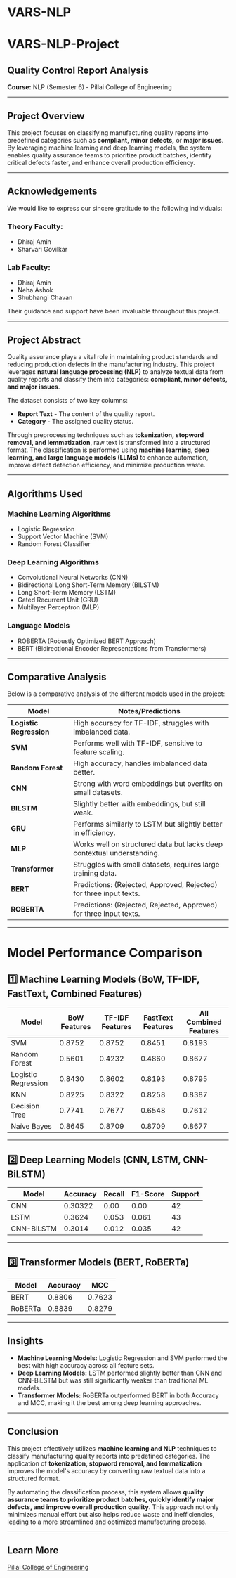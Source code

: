 # VARS-NLP
# VARS-NLP-Project

## Quality Control Report Analysis  
**Course:** NLP (Semester 6) - Pillai College of Engineering  

---

## Project Overview  
This project focuses on classifying manufacturing quality reports into predefined categories such as **compliant, minor defects,** or **major issues**. By leveraging machine learning and deep learning models, the system enables quality assurance teams to prioritize product batches, identify critical defects faster, and enhance overall production efficiency.

---

## Acknowledgements  
We would like to express our sincere gratitude to the following individuals:

### **Theory Faculty:**  
- Dhiraj Amin  
- Sharvari Govilkar  

### **Lab Faculty:**  
- Dhiraj Amin  
- Neha Ashok  
- Shubhangi Chavan  

Their guidance and support have been invaluable throughout this project.

---

## Project Abstract  
Quality assurance plays a vital role in maintaining product standards and reducing production defects in the manufacturing industry. This project leverages **natural language processing (NLP)** to analyze textual data from quality reports and classify them into categories: **compliant, minor defects, and major issues**.  

The dataset consists of two key columns:
- **Report Text** - The content of the quality report.  
- **Category** - The assigned quality status.  

Through preprocessing techniques such as **tokenization, stopword removal, and lemmatization**, raw text is transformed into a structured format. The classification is performed using **machine learning, deep learning, and large language models (LLMs)** to enhance automation, improve defect detection efficiency, and minimize production waste.

---

## Algorithms Used  
### **Machine Learning Algorithms**  
- Logistic Regression  
- Support Vector Machine (SVM)  
- Random Forest Classifier  

### **Deep Learning Algorithms**  
- Convolutional Neural Networks (CNN)  
- Bidirectional Long Short-Term Memory (BILSTM)  
- Long Short-Term Memory (LSTM)  
- Gated Recurrent Unit (GRU)  
- Multilayer Perceptron (MLP)  

### **Language Models**  
- ROBERTA (Robustly Optimized BERT Approach)  
- BERT (Bidirectional Encoder Representations from Transformers)  

---

## Comparative Analysis  
Below is a comparative analysis of the different models used in the project:

| Model | Notes/Predictions |
|--------|-----------------|
| **Logistic Regression** | High accuracy for TF-IDF, struggles with imbalanced data. |
| **SVM** | Performs well with TF-IDF, sensitive to feature scaling. |
| **Random Forest** | High accuracy, handles imbalanced data better. |
| **CNN** | Strong with word embeddings but overfits on small datasets. |
| **BILSTM** | Slightly better with embeddings, but still weak. |
| **GRU** | Performs similarly to LSTM but slightly better in efficiency. |
| **MLP** | Works well on structured data but lacks deep contextual understanding. |
| **Transformer** | Struggles with small datasets, requires large training data. |
| **BERT** | Predictions: (Rejected, Approved, Rejected) for three input texts. |
| **ROBERTA** | Predictions: (Rejected, Rejected, Approved) for three input texts. |

---
# Model Performance Comparison

## **1️⃣ Machine Learning Models (BoW, TF-IDF, FastText, Combined Features)**

| Model            | BoW Features | TF-IDF Features | FastText Features | All Combined Features |
|-----------------|-------------|----------------|------------------|----------------------|
| SVM            | 0.8752      | 0.8752         | 0.8451           | 0.8193               |
| Random Forest  | 0.5601      | 0.4232         | 0.4860           | 0.8677               |
| Logistic Regression | 0.8430 | 0.8602         | 0.8193           | 0.8795               |
| KNN            | 0.8225      | 0.8322         | 0.8258           | 0.8387               |
| Decision Tree  | 0.7741      | 0.7677         | 0.6548           | 0.7612               |
| Naïve Bayes    | 0.8645      | 0.8709         | 0.8709           | 0.8677               |

---

## **2️⃣ Deep Learning Models (CNN, LSTM, CNN-BiLSTM)**

| Model        | Accuracy | Recall | F1-Score | Support |
|-------------|----------|--------|----------|---------|
| CNN         | 0.30322  | 0.00   | 0.00     | 42      |
| LSTM        | 0.3624   | 0.053  | 0.061    | 43      |
| CNN-BiLSTM  | 0.3014   | 0.012  | 0.035    | 42      |

---

## **3️⃣ Transformer Models (BERT, RoBERTa)**
| Model  | Accuracy | MCC   |
|--------|---------|--------|
| BERT   | 0.8806  | 0.7623 |
| RoBERTa| 0.8839  | 0.8279 |

---

## Insights
- **Machine Learning Models:** Logistic Regression and SVM performed the best with high accuracy across all feature sets.
- **Deep Learning Models:** LSTM performed slightly better than CNN and CNN-BiLSTM but was still significantly weaker than traditional ML models.
- **Transformer Models:** RoBERTa outperformed BERT in both Accuracy and MCC, making it the best among deep learning approaches.

---


## Conclusion  
This project effectively utilizes **machine learning and NLP** techniques to classify manufacturing quality reports into predefined categories. The application of **tokenization, stopword removal, and lemmatization** improves the model's accuracy by converting raw textual data into a structured format. 

By automating the classification process, this system allows **quality assurance teams to prioritize product batches, quickly identify major defects, and improve overall production quality**. This approach not only minimizes manual effort but also helps reduce waste and inefficiencies, leading to a more streamlined and optimized manufacturing process.

---

## Learn More  
[Pillai College of Engineering](https://www.pce.ac.in/)
